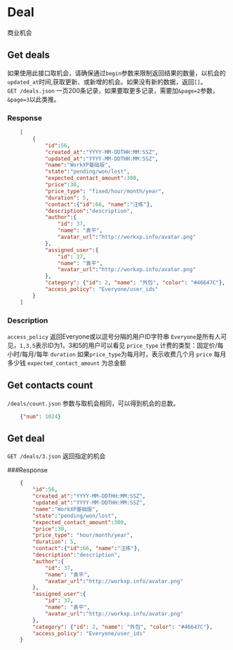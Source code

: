 # Deal
商业机会

## Get deals
如果使用此接口取机会，请确保通过`begin`参数来限制返回结果的数量，以机会的`updated_at`时间,获取更新、或新增的机会。如果没有新的数据，返回`[]`。  
`GET /deals.json`  一页200条记录，如果要取更多记录，需要加`&page=2`参数，`&page=3`以此类推。

### Response

```json
	[
		{
			"id":56,
			"created_at":"YYYY-MM-DDTHH:MM:SSZ",
			"updated_at":"YYYY-MM-DDTHH:MM:SSZ",
			"name":"WorkXP基础版",  
			"state":"pending/won/lost",
			"expected_contact_amount":300,
			"price":30,
			"price_type": "fixed/hour/month/year",
			"duration": 5,
			"contact":{"id":66, "name":"汪练"},
			"description":"description",
			"author":{
				"id": 37,
				"name": "袁平",
				"avatar_url":"http://workxp.info/avatar.png"
			},
			"assigned_user":{
				"id": 37,
				"name": "袁平",
				"avatar_url":"http://workxp.info/avatar.png"
			},
			"category": {"id": 2, "name": "外包", "color": "#46647C"},
			"access_policy": "Everyone/user_ids"
		}
	]
```

### Description
`access_policy` 返回Everyone或以逗号分隔的用户ID字符串 `Everyone`是所有人可见，`1,3,5`表示ID为1，3和5的用户可以看见
`price_type` 计费的类型：固定价/每小时/每月/每年 
`duration` 如果`price_type`为每月时，表示收费几个月
`price` 每月多少钱
`expected_contact_amount` 为总金额

## Get contacts count
`/deals/count.json` 参数与取机会相同，可以得到机会的总数。

```json
	{"num": 1024}
```

## Get deal
`GET /deals/3.json` 返回指定的机会

###Response

```json
	{
		"id":56,
		"created_at":"YYYY-MM-DDTHH:MM:SSZ",
		"updated_at":"YYYY-MM-DDTHH:MM:SSZ",
		"name":"WorkXP基础版",  
		"state":"pending/won/lost",
		"expected_contact_amount":300,
		"price":30,
		"price_type": "hour/month/year",
		"duration": 5,
		"contact":{"id":66, "name":"汪练"},
		"description":"description",
		"author":{
			"id": 37,
			"name": "袁平",
			"avatar_url":"http://workxp.info/avatar.png"
		},
		"assigned_user":{
			"id": 37,
			"name": "袁平",
			"avatar_url":"http://workxp.info/avatar.png"
		},
		"category": {"id": 2, "name": "外包", "color": "#46647C"},
		"access_policy": "Everyone/user_ids"
	}
```
